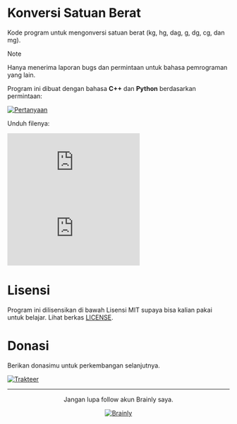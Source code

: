 # Konversi Satuan Berat

Kode program untuk mengonversi satuan berat (kg, hg, dag, g, dg, cg, dan mg).

> [!NOTE]
> Hanya menerima laporan bugs dan permintaan untuk bahasa pemrograman yang lain.

Program ini dibuat dengan bahasa **C++** dan **Python** berdasarkan permintaan:

[![Pertanyaan](https://custom-icon-badges.demolab.com/badge/Lihat%20Pertanyaan-55128816-a6da95?logo=brainly&labelColor=302d41&style=for-the-badge)](https://brainly.co.id/tugas/55128816)

Unduh filenya:

[![C++](https://custom-icon-badges.demolab.com/github/size/fazbrainly/konversi-satuan-berat/berat.cpp?label=C%2b%2b&logo=cpp&labelColor=302d41&color=b7bdf8&logoColor=d9e0ee&style=for-the-badge)](https://minhaskamal.github.io/DownGit/#/home?url=https://github.com/fazbrainly/konversi-satuan-berat/tree/main/berat.cpp)
[![Python](https://img.shields.io/github/size/fazbrainly/konversi-satuan-berat/berat.py?label=Python&logo=python&labelColor=302d41&color=8aadf4&logoColor=d9e0ee&style=for-the-badge)](https://minhaskamal.github.io/DownGit/#/home?url=https://github.com/fazbrainly/konversi-satuan-berat/tree/main/berat.py)

# Lisensi

Program ini dilisensikan di bawah Lisensi MIT supaya bisa kalian pakai untuk belajar. Lihat berkas [LICENSE](./LICENSE).

# Donasi

Berikan donasimu untuk perkembangan selanjutnya.

[![Trakteer](https://custom-icon-badges.demolab.com/badge/Trakteer-Donasi-ed8796?labelColor=302d41&logo=trakteerid&logoColor=d9e0ee&style=for-the-badge)](https://trakteer.id/fazbrainly)

---

<div align="center">
  <p>Jangan lupa follow akun Brainly saya.</p>
  <a href="https://brainly.co.id/profil/FΛZ-58027659">
    <img src="https://custom-icon-badges.demolab.com/badge/Brainly-F%CE%9BZ-494d64?labelColor=302d41&logo=brainly&style=for-the-badge" alt="Brainly"/>
  </a>
</div>
